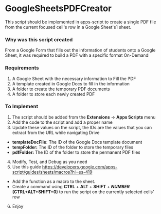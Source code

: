 # GoogleSheetsPDFCreator
This script should be implemented in apps-script to create a single PDF file from the current focused cell's row in a Google Sheet's1 sheet.

### Why was this script created

From a Google Form that fills out the information of students onto a Google Sheet, it was required to build a PDF with a specific format On-Demand

### Requirements

1. A Google Sheet with the necessary information to Fill the PDF
2. A template created in Google Docs to fill in the information
3. A folder to create the temporary PDF documents
4. A folder to store each newly created PDF 

### To Implement
1. The script should be added from the **Extensions** -> **Apps Scripts** menu
2. Add the code to the script and add a proper name
3. Update these values on the script, the IDs are the values that you can extract from the URL while navigating Drive

- **templateDocFile:** The ID of the Google Docs template document
- **tempFolder:** The ID of the folder to store the temporary files
- **pdfFolder:** The ID of the folder to store the permanent PDF files

4. Modify, Test, and Debug as you need
5. Use this guide https://developers.google.com/apps-script/guides/sheets/macros?hl=es-419

- Add the function as a macro to the sheet.
- Create a command using **CTRL** + **ALT** + **SHIFT** + **_NUMBER_** **(CTRL+ALT+SHIFT+0)** to run the script on the currently selected cells' row
   
6. Enjoy
